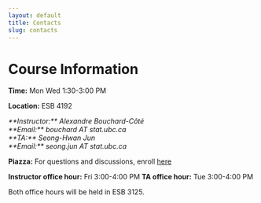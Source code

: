 ```yaml
---
layout: default
title: Contacts
slug: contacts
---
```


Course Information
===================

**Time:** Mon Wed 1:30-3:00 PM

**Location:** ESB 4192

<address>
**Instructor:** Alexandre Bouchard-Côté<br/>
**Email:** bouchard AT stat.ubc.ca
</address>

<address>
**TA:** Seong-Hwan Jun <br/>
**Email:** seong.jun AT stat.ubc.ca
</address>

**Piazza:** For questions and discussions, enroll [here](http://piazza.com/ubc.ca/winterterm12014/stat547c)

**Instructor office hour:**  Fri 3:00-4:00 PM
**TA office hour:** Tue 3:00-4:00 PM

Both office hours will be held in ESB 3125.